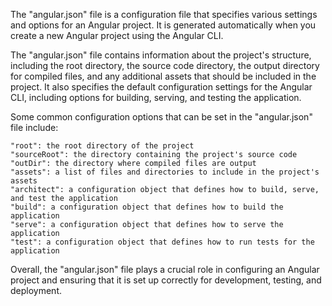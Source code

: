 The "angular.json" file is a configuration file that specifies various settings and options for an Angular project. It is generated automatically when you create a new Angular project using the Angular CLI.

The "angular.json" file contains information about the project's structure, including the root directory, the source code directory, the output directory for compiled files, and any additional assets that should be included in the project. It also specifies the default configuration settings for the Angular CLI, including options for building, serving, and testing the application.

Some common configuration options that can be set in the "angular.json" file include:

    "root": the root directory of the project
    "sourceRoot": the directory containing the project's source code
    "outDir": the directory where compiled files are output
    "assets": a list of files and directories to include in the project's assets
    "architect": a configuration object that defines how to build, serve, and test the application
    "build": a configuration object that defines how to build the application
    "serve": a configuration object that defines how to serve the application
    "test": a configuration object that defines how to run tests for the application

Overall, the "angular.json" file plays a crucial role in configuring an Angular project and ensuring that it is set up correctly for development, testing, and deployment.
